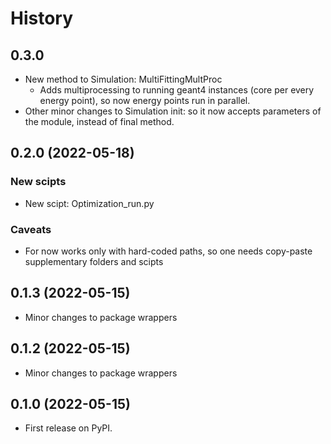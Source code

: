 # History

## 0.3.0

* New method to Simulation: MultiFittingMultProc
  * Adds multiprocessing to running geant4 instances (core per every energy point), so now energy points run in parallel. 
* Other minor changes to Simulation init: so it now accepts parameters of the module, instead of final method.

## 0.2.0 (2022-05-18)

### New scipts

* New scipt: Optimization_run.py

### Caveats

* For now works only with hard-coded paths, so one needs copy-paste supplementary folders and scipts

## 0.1.3 (2022-05-15)

* Minor changes to package wrappers

## 0.1.2 (2022-05-15)

* Minor changes to package wrappers

## 0.1.0 (2022-05-15)

* First release on PyPI.
